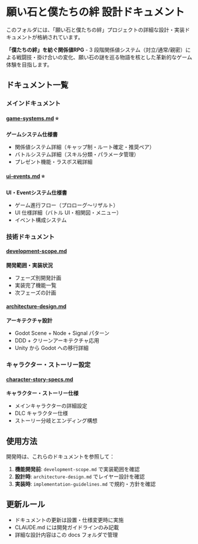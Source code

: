 # 願い石と僕たちの絆 設計ドキュメント

このフォルダには、「願い石と僕たちの絆」プロジェクトの詳細な設計・実装ドキュメントが格納されています。

**「僕たちの絆」を紡ぐ関係値RPG** - 3 段階関係値システム（対立/通常/親密）による戦闘技・掛け合いの変化、願い石の謎を巡る物語を核とした革新的なゲーム体験を目指します。

## ドキュメント一覧

### メインドキュメント

#### [game-systems.md](./game-systems.md) ⭐️
**ゲームシステム仕様書**
- 関係値システム詳細（キャップ制・ルート確定・推奨ペア）
- バトルシステム詳細（スキル分類・パラメータ管理）
- プレゼント機能・ラスボス戦詳細

#### [ui-events.md](./ui-events.md) ⭐️
**UI・Eventシステム仕様書**
- ゲーム進行フロー（プロローグ〜リザルト）
- UI 仕様詳細（バトル UI・相関図・メニュー）
- イベント構成システム

### 技術ドキュメント

#### [development-scope.md](./development-scope.md)
**開発範囲・実装状況**
- フェーズ別開発計画
- 実装完了機能一覧
- 次フェーズの計画

#### [architecture-design.md](./architecture-design.md)
**アーキテクチャ設計**
- Godot Scene + Node + Signal パターン
- DDD + クリーンアーキテクチャ応用
- Unity から Godot への移行詳細

### キャラクター・ストーリー設定

#### [character-story-specs.md](./character-story-specs.md)
**キャラクター・ストーリー仕様**
- メインキャラクターの詳細設定
- DLC キャラクター仕様
- ストーリー分岐とエンディング構想

## 使用方法

開発時は、これらのドキュメントを参照して：

1. **機能開発前**: `development-scope.md` で実装範囲を確認
2. **設計時**: `architecture-design.md` でレイヤー設計を確認
3. **実装時**: `implementation-guidelines.md` で規約・方針を確認

## 更新ルール

- ドキュメントの更新は設置・仕様変更時に実施
- CLAUDE.md には開発ガイドラインのみ記載
- 詳細な設計内容はこの docs フォルダで管理
